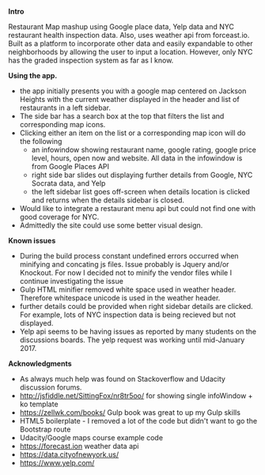 **Intro**

Restaurant Map mashup using Google place data, Yelp data and NYC restaurant health inspection data.
Also, uses weather api from forceast.io.  Built as a platform to incorporate other data and easily expandable 
to other neighborhoods by allowing the user to input a location.  However, only NYC has the graded inspection
system as far as I know.  

**Using the app.**
- the app initially presents you with a google map centered on Jackson Heights with the current weather
displayed in the header and list of restaurants in a left sidebar.
- The side bar has a search box at the top that filters the list and corresponding map icons.
- Clicking either an item on the list or a corresponding map icon will do the following
    - an infowindow showing restaurant name, google rating, google price level,
    hours, open now and website.  All data in the infowindow is from Google Places API
    - right side bar slides out displaying further details from Google, NYC Socrata data, and Yelp
    - the left sidebar list goes off-screen when details location is clicked and returns
    when the details sidebar is closed.
-  Would like to integrate a restaurant menu api but could not find one with good coverage for NYC.
- Admittedly the site could use some better visual design.

**Known issues**
- During the build process constant undefined errors occurred when minifying and 
concating js files.  Issue probably is Jquery and/or Knockout.  For now I decided not
to minify the vendor files while I continue investigating the issue
- Gulp HTML minifier removed white space used in weather header.  Therefore whitespace
unicode is used in the weather header.
- further details could be provided when right sidebar details are clicked.  
For example, lots of NYC inspection data is being recieved but not displayed.
- Yelp api seems to be having issues as reported by many students on the discussions boards.
The yelp request was working until mid-January 2017.


**Acknowledgments**
- As always much help was found on Stackoverflow and Udacity discussion forums.
- http://jsfiddle.net/SittingFox/nr8tr5oo/  for showing single infoWindow + ko template
- https://zellwk.com/books/  Gulp book was great to up my Gulp skills
- HTML5 boilerplate - I removed a lot of the code but didn't want to go the Bootstrap route
- Udacity/Google maps course example code
- https://forecast.ion  weather data api
- https://data.cityofnewyork.us/
- https://www.yelp.com/
